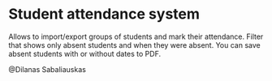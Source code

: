 # Student attendance system
Allows to import/export groups of students and mark their attendance.
Filter that shows only absent students and when they were absent.
You can save absent students with or without dates to PDF.

@Dilanas Sabaliauskas
